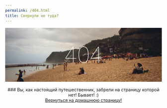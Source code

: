 ```yaml
---
permalink: /404.html
title: Свернули не туда?
---
```

![404 on Bali](pictures/404.jpg)
<div align="center">
### Вы, как настоящий путешественник, забрели на страницу которой нет! Бывает! :) 
</div>

<div align="center"><a href="https://vagabondity.com">Вернуться на домашнюю страницу!</a></div>
